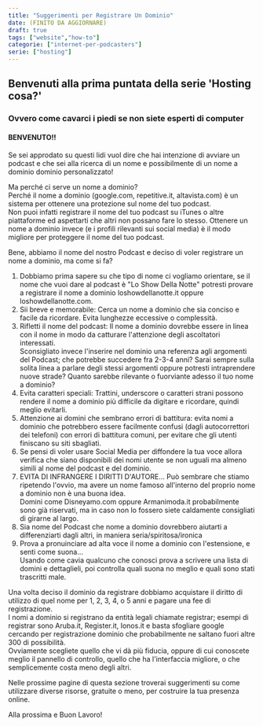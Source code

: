 ```yaml
---
title: "Suggerimenti per Registrare Un Dominio"
date: (FINITO DA AGGIORNARE)
draft: true
tags: ["website","how-to"]
categorie: ["internet-per-podcasters"]
serie: ["hosting"]
---
```


## Benvenuti alla prima puntata della serie 'Hosting cosa?'
### Ovvero come cavarci i piedi se non siete esperti di computer

#### BENVENUTO!!
Se sei approdato su questi lidi vuol dire che hai intenzione di avviare un podcast e che sei alla ricerca di un nome e possibilmente di un nome a dominio dominio personalizzato!

Ma perché ci serve un nome a dominio?  
Perché il nome a dominio (google.com, repetitive.it, altavista.com) è un sistema per ottenere una protezione sul nome del tuo podcast.  
Non puoi infatti registrare il nome del tuo podcast su iTunes o altre piattaforme ed aspettarti che altri non possano fare lo stesso. Ottenere un nome a dominio invece (e i profili rilevanti sui social media) è il modo migliore per proteggere il nome del tuo podcast.

Bene, abbiamo il nome del nostro Podcast e deciso di voler registrare un nome a dominio, ma come si fa?  

1. Dobbiamo prima sapere su che tipo di nome ci vogliamo orientare, se il nome che vuoi dare al podcast è "Lo Show Della Notte"  potresti provare a registrare il nome a dominio loshowdellanotte.it oppure loshowdellanotte.com.  
2. Sii breve e memorabile: Cerca un nome a dominio che sia conciso e facile da ricordare. Evita lunghezze eccessive o complessità.  
3. Rifletti il nome del podcast: Il nome a dominio dovrebbe essere in linea con il nome in modo da catturare l'attenzione degli ascoltatori interessati.  
Sconsigliato invece l'inserire nel dominio una referenza agli argomenti del Podcast; che potrebbe succedere fra 2-3-4 anni? Sarai sempre sulla solita linea a parlare degli stessi argomenti oppure potresti intraprendere nuove strade? Quanto sarebbe rilevante o fuorviante adesso il tuo nome a dominio?  
4. Evita caratteri speciali: Trattini, underscore o caratteri strani possono rendere il nome a dominio più difficile da digitare e ricordare, quindi meglio evitarli.  
5. Attenzione ai domini che sembrano errori di battitura: evita nomi a dominio che potrebbero essere facilmente confusi (dagli autocorrettori dei telefoni) con errori di battitura comuni, per evitare che gli utenti finiscano su siti sbagliati.  
6. Se pensi di voler usare Social Media per diffondere la tua voce allora verifica che siano disponibili dei nomi utente se non uguali ma almeno simili al nome del podcast e del dominio.  
7. EVITA DI INFRANGERE I DIRITTI D'AUTORE... Può sembrare che stiamo ripetendo l'ovvio, ma avere un nome famoso all'interno del proprio nome a dominio non è una buona idea.  
Domini come Disneyamo.com oppure Armanimoda.it probabilmente sono già riservati, ma in caso non lo fossero siete caldamente consigliati di girarne al largo.  
8. Sia nome del Podcast che nome a dominio dovrebbero aiutarti a differenziarti dagli altri, in maniera seria/spiritosa/ironica  
9. Prova a pronuinciare ad alta voce il nome a dominio con l'estensione, e senti come suona...  
Usando come cavia qualcuno che conosci prova a scrivere una lista di domini e dettaglieli, poi controlla quali suona no meglio e quali sono stati trascritti male.  

Una volta deciso il dominio da registrare dobbiamo acquistare il diritto di utilizzo di quel nome per 1, 2, 3, 4, o 5 anni e pagare una fee di registrazione.  
I nomi a dominio si registrano da entità legali chiamate registrar; esempi di registrar sono Aruba.it, Register.it, Ionos.it e basta sfogliare google cercando per registrazione dominio che probabilmente ne saltano fuori altre 300 di possibilità.  
Ovviamente scegliete quello che vi dà più fiducia, oppure di cui conoscete meglio il pannello di controllo, quello che ha l'interfaccia migliore, o che semplicemente costa meno degli altri.  

Nelle prossime pagine di questa sezione troverai suggerimenti su come utilizzare diverse risorse, gratuite o meno, per costruire la tua presenza online.

Alla prossima e Buon Lavoro!